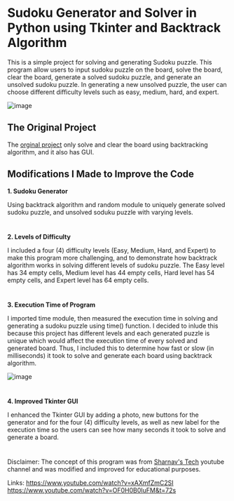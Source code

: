 # Sudoku Generator and Solver in Python using Tkinter and Backtrack Algorithm
This is a simple project for solving and generating Sudoku puzzle. This program allow users to input sudoku puzzle on the board, solve the board, clear the board, generate a solved sudoku puzzle, and generate an unsolved sudoku puzzle. In generating a new unsolved puzzle, the user can choose different difficulty levels such as easy, medium, hard, and expert.

![image](https://user-images.githubusercontent.com/95155301/219721175-5b6e8eb0-a846-4438-a4d0-dd2f0402d615.png)



## The Original Project

The [orginal project](https://www.youtube.com/watch?v=xAXmfZmC2SI) only solve and clear the board using backtracking algorithm, and it also has GUI.


## Modifications I Made to Improve the Code

**1. Sudoku Generator**

Using backtrack algorithm and random module to uniquely generate solved sudoku puzzle, and unsolved soduku puzzle with varying levels.


#


**2. Levels of Difficulty**

I included a four (4) difficulty levels (Easy, Medium, Hard, and Expert) to make this program more challenging, and to demonstrate how backtrack algorithm works in solving different levels of sudoku puzzle. The Easy level has 34 empty cells, Medium level has 44 empty cells, Hard level has 54 empty cells, and Expert level has 64 empty cells. 


#


**3. Execution Time of Program**

I imported time module, then measured the execution time in solving and generating a sudoku puzzle using time() function. I decided to inlude this because this project has different levels and each generated puzzle is unique which would affect the execution time of every solved and generated board. Thus, I included this to determine how fast or slow (in milliseconds) it took to solve and generate each board using backtrack algorithm.

![image](https://user-images.githubusercontent.com/95155301/219746921-28f50551-b5d2-49fe-8f63-d6ae0c16a915.png)


#


**4. Improved Tkinter GUI**

I enhanced the Tkinter GUI by adding a photo, new buttons for the generator and for the four (4) difficulty levels, as well as new label for the execution time so the users can see how many seconds it took to solve and generate a board.


# 


Disclaimer: The concept of this program was from [Sharnav's Tech](https://www.youtube.com/@SharnavTech) youtube channel and was modified and improved for educational purposes. 

Links: 
https://www.youtube.com/watch?v=xAXmfZmC2SI
https://www.youtube.com/watch?v=OF0H0B0IuFM&t=72s
